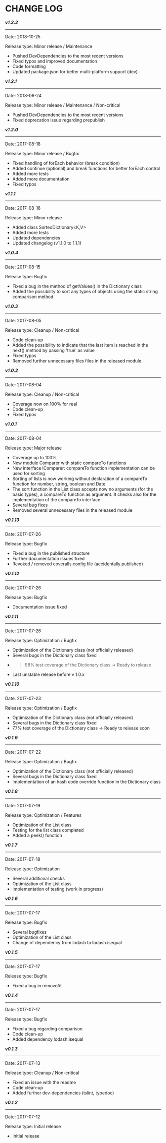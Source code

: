 # CHANGE LOG

***v1.2.2***

---
Date: 2018-10-25

Release type: Minor release / Maintenance

* Pushed DevDependencies to the most recent versions
* Fixed typos and improved documentation
* Code formatting
* Updated package.json for better multi-platform support (dev)

***v1.2.1***

---
Date: 2018-06-24

Release type: Minor release / Maintenance / Non-critical

* Pushed DevDependencies to the most recent versions
* Fixed deprecation issue regarding prepublish

***v1.2.0***

---
Date: 2017-08-18

Release type: Minor release / Bugfix

* Fixed handling of forEach behavior (break condition)
* Added continue (optional) and break functions for better forEach control
* Added more tests
* Added more documentation
* Fixed typos

***v1.1.1***

---
Date: 2017-08-16

Release type: Minor release

* Added class SortedDictionary<K,V>
* Added more tests
* Updated dependencies
* Updated changelog (v1.1.0 to 1.1.1)

***v1.0.4***

---
Date: 2017-08-15

Release type: Bugfix

* Fixed a bug in the method of getValues() in the Dictionary class
* Added the possibility to sort any types of objects using the static string comparison method

***v1.0.3***

---
Date: 2017-08-05

Release type: Cleanup / Non-critical

* Code clean-up
* Added the possibility to indicate that the last item is reached in the next() method by passing 'true' as value
* Fixed typos
* Removed further unnecessary files files in the released module

***v1.0.2***

---
Date: 2017-08-04

Release type: Cleanup / Non-critical

* Coverage now on 100% for real
* Code clean-up
* Fixed typos

***v1.0.1***

---
Date: 2017-08-04

Release type: Major release

* Coverage up to 100%
* New module Comparer with static compareTo functions
* New interface IComparer: compareTo function implementation can be used for sorting
* Sorting of lists is now working without declaration of a compareTo function for number, string, boolean and Date
* The sort function in the List class accepts now no arguments (for the basic types), a compareTo function as argument. It checks also for the implementation of the compareTo interface
* Several bug fixes
* Removed several unnecessary files in the released module

***v0.1.13***

---
Date: 2017-07-26

Release type: Bugfix

* Fixed a bug in the published structure
* Further documentation issues fixed
* Revoked / removed coveralls config file (accidentally published)

***v0.1.12***

---
Date: 2017-07-26

Release type: Bugfix

* Documentation issue fixed

***v0.1.11***

---
Date: 2017-07-26

Release type: Optimization / Bugfix

* Optimization of the Dictionary class (not officially released)
* Several bugs in the Dictionary class fixed
* >98% test coverage of the Dictionary class -> Ready to release
* Last unstable release before v 1.0.x

***v0.1.10***

---
Date: 2017-07-23

Release type: Optimization / Bugfix

* Optimization of the Dictionary class (not officially released)
* Several bugs in the Dictionary class fixed
* 77% test coverage of the Dictionary class -> Ready to release soon

***v0.1.9***

---
Date: 2017-07-22

Release type: Optimization / Bugfix

* Optimization of the Dictionary class (not officially released)
* Several bugs in the Dictionary class fixed
* Implementation of an hash code override function in the Dictionary class

***v0.1.8***

---
Date: 2017-07-19

Release type: Optimization / Features

* Optimization of the List class
* Testing for the list class completed
* Added a peek() function

***v0.1.7***

---
Date: 2017-07-18

Release type: Optimization

* Several additional checks
* Optimization of the List class
* Implementation of testing (work in progress)

***v0.1.6***

---
Date: 2017-07-17

Release type: Bugfix

* Several bugfixes
* Optimization of the List class
* Change of dependency from lodash to lodash.isequal

***v0.1.5***

---
Date: 2017-07-17

Release type: Bugfix

* Fixed a bug in removeAt

***v0.1.4***

---
Date: 2017-07-17

Release type: Bugfix

* Fixed a bug regarding comparison
* Code clean-up
* Added dependency lodash.isequal

***v0.1.3***

---
Date: 2017-07-13

Release type: Cleanup / Non-critical

* Fixed an issue with the readme
* Code clean-up
* Added further dev-dependencies (tslint, typedoc)

***v0.1.2***

---
Date: 2017-07-12

Release type: Initial release

* Initial release
